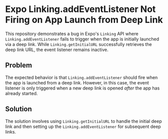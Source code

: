 # Expo Linking.addEventListener Not Firing on App Launch from Deep Link

This repository demonstrates a bug in Expo's `Linking` API where `Linking.addEventListener` fails to trigger when the app is initially launched via a deep link.  While `Linking.getInitialURL` successfully retrieves the deep link URL, the event listener remains inactive.

## Problem

The expected behavior is that `Linking.addEventListener` should fire when the app is launched from a deep link. However, in this case, the event listener is only triggered when a new deep link is opened *after* the app has already started.

## Solution

The solution involves using `Linking.getInitialURL` to handle the initial deep link and then setting up the `Linking.addEventListener` for subsequent deep links.